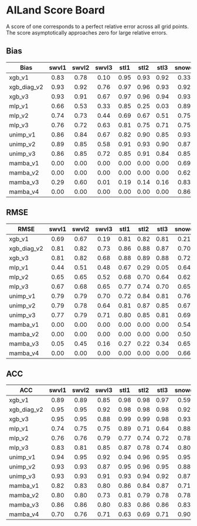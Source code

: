 # AILand Score Board

A score of one corresponds to a perfect relative error across all grid points. The score asymptotically approaches zero for large relative errors.
## Bias

|Bias|swvl1|swvl2|swvl3|stl1|stl2|stl3|snowc|d2m|t2m|skt|sshf|slhf|aco2gpp|dis|e|sro|ssro|
|-|:-:|:-:|:-:|:-:|:-:|:-:|:-:|:-:|:-:|:-:|:-:|:-:|:-:|:-:|:-:|:-:|:-:|
|xgb_v1|0.83|0.78|0.10|0.95|0.93|0.92|0.33|nan|nan|nan|nan|nan|nan|nan|nan|nan|nan|
|xgb_diag_v2|0.93|0.92|0.76|0.97|0.96|0.93|0.92|1.00|1.00|0.99|0.98|0.98|0.95|0.00|0.97|0.75|0.00|
|xgb_v3|0.93|0.91|0.67|0.97|0.96|0.94|0.93|1.00|1.00|0.99|0.98|0.97|0.93|0.00|0.96|0.40|0.00|
|mlp_v1|0.66|0.53|0.33|0.85|0.25|0.03|0.89|0.93|0.96|0.87|0.92|0.89|0.81|0.00|0.79|0.00|0.00|
|mlp_v2|0.74|0.73|0.44|0.69|0.67|0.51|0.75|0.96|0.94|0.89|0.86|0.86|0.86|0.00|0.77|0.00|0.00|
|mlp_v3|0.76|0.72|0.63|0.81|0.75|0.71|0.75|0.96|0.96|0.94|0.91|0.89|0.87|0.00|0.85|0.13|0.00|
|unimp_v1|0.86|0.84|0.67|0.82|0.90|0.85|0.93|0.92|0.93|0.93|0.96|0.96|0.90|0.00|0.95|0.63|0.00|
|unimp_v2|0.89|0.85|0.58|0.91|0.93|0.90|0.87|0.98|0.98|0.97|0.96|0.95|0.92|0.00|0.91|0.38|0.00|
|unimp_v3|0.86|0.85|0.72|0.85|0.91|0.84|0.85|0.96|0.97|0.96|0.96|0.93|0.92|0.00|0.92|0.49|0.00|
|mamba_v1|0.00|0.00|0.00|0.00|0.00|0.00|0.69|0.00|0.88|0.00|0.00|0.00|0.00|0.00|0.00|0.00|0.00|
|mamba_v2|0.00|0.00|0.00|0.00|0.00|0.00|0.62|0.00|0.00|0.00|0.00|0.00|0.00|0.00|0.00|0.00|0.00|
|mamba_v3|0.29|0.60|0.01|0.19|0.14|0.16|0.83|0.00|0.00|0.00|0.00|0.00|0.00|0.00|0.00|0.00|0.00|
|mamba_v4|0.00|0.00|0.00|0.00|0.00|0.00|0.86|0.00|0.00|0.00|0.00|0.00|0.00|0.00|0.00|0.00|0.00|

## RMSE

|RMSE|swvl1|swvl2|swvl3|stl1|stl2|stl3|snowc|d2m|t2m|skt|sshf|slhf|aco2gpp|dis|e|sro|ssro|
|-|:-:|:-:|:-:|:-:|:-:|:-:|:-:|:-:|:-:|:-:|:-:|:-:|:-:|:-:|:-:|:-:|:-:|
|xgb_v1|0.69|0.67|0.19|0.81|0.82|0.81|0.21|nan|nan|nan|nan|nan|nan|nan|nan|nan|nan|
|xgb_diag_v2|0.81|0.82|0.73|0.86|0.88|0.87|0.70|0.96|0.96|0.89|0.71|0.77|0.77|0.00|0.74|0.18|0.00|
|xgb_v3|0.81|0.82|0.68|0.88|0.89|0.88|0.72|0.96|0.96|0.91|0.77|0.80|0.80|0.00|0.77|0.04|0.00|
|mlp_v1|0.44|0.51|0.48|0.67|0.29|0.05|0.64|0.73|0.77|0.73|0.60|0.67|0.63|0.00|0.63|0.00|0.00|
|mlp_v2|0.65|0.65|0.52|0.68|0.70|0.64|0.62|0.90|0.90|0.84|0.71|0.69|0.71|0.00|0.64|0.00|0.00|
|mlp_v3|0.67|0.68|0.65|0.77|0.74|0.70|0.65|0.90|0.92|0.87|0.73|0.73|0.74|0.00|0.68|0.02|0.00|
|unimp_v1|0.79|0.79|0.70|0.72|0.84|0.81|0.76|0.82|0.87|0.84|0.73|0.77|0.76|0.00|0.75|0.20|0.00|
|unimp_v2|0.79|0.78|0.64|0.81|0.87|0.85|0.67|0.92|0.93|0.90|0.76|0.78|0.79|0.00|0.76|0.11|0.00|
|unimp_v3|0.77|0.79|0.71|0.80|0.85|0.81|0.69|0.91|0.93|0.89|0.76|0.77|0.79|0.00|0.75|0.11|0.00|
|mamba_v1|0.00|0.00|0.00|0.00|0.00|0.00|0.54|0.00|0.75|0.73|0.00|0.00|0.00|0.00|0.00|0.00|0.00|
|mamba_v2|0.00|0.00|0.00|0.00|0.00|0.00|0.50|0.00|0.00|0.00|0.00|0.00|0.00|0.00|0.00|0.00|0.00|
|mamba_v3|0.05|0.45|0.16|0.27|0.22|0.34|0.65|0.00|0.00|0.00|0.00|0.00|0.00|0.00|0.00|0.00|0.00|
|mamba_v4|0.00|0.00|0.00|0.00|0.00|0.00|0.66|0.00|0.00|0.00|0.00|0.00|0.00|0.00|0.00|0.00|0.00|

## ACC

|ACC|swvl1|swvl2|swvl3|stl1|stl2|stl3|snowc|d2m|t2m|skt|sshf|slhf|aco2gpp|dis|e|sro|ssro|
|-|:-:|:-:|:-:|:-:|:-:|:-:|:-:|:-:|:-:|:-:|:-:|:-:|:-:|:-:|:-:|:-:|:-:|
|xgb_v1|0.89|0.89|0.85|0.98|0.98|0.97|0.59|nan|nan|nan|nan|nan|nan|nan|nan|nan|nan|
|xgb_diag_v2|0.95|0.95|0.92|0.98|0.98|0.98|0.92|1.00|1.00|0.99|0.93|0.96|0.97|0.45|0.95|0.49|0.30|
|xgb_v3|0.95|0.95|0.88|0.99|0.99|0.98|0.93|1.00|1.00|0.99|0.96|0.97|0.97|0.38|0.96|0.39|0.29|
|mlp_v1|0.74|0.75|0.75|0.89|0.71|0.64|0.88|0.93|0.94|0.91|0.83|0.87|0.85|0.25|0.81|0.48|0.42|
|mlp_v2|0.76|0.76|0.79|0.77|0.74|0.72|0.78|0.99|0.99|0.97|0.89|0.84|0.87|0.29|0.76|0.54|0.36|
|mlp_v3|0.83|0.81|0.85|0.87|0.78|0.74|0.80|0.99|1.00|0.98|0.93|0.90|0.94|0.50|0.82|0.57|0.53|
|unimp_v1|0.94|0.95|0.92|0.94|0.96|0.95|0.95|0.97|0.98|0.97|0.94|0.95|0.96|0.35|0.94|0.62|0.57|
|unimp_v2|0.93|0.93|0.87|0.95|0.96|0.95|0.88|0.99|1.00|0.99|0.95|0.95|0.96|0.25|0.93|0.62|0.33|
|unimp_v3|0.93|0.93|0.91|0.93|0.94|0.92|0.87|0.99|1.00|0.99|0.94|0.92|0.96|0.45|0.91|0.62|0.58|
|mamba_v1|0.82|0.83|0.80|0.86|0.84|0.87|0.71|0.90|0.92|0.91|0.83|0.84|0.86|0.21|0.84|0.59|0.36|
|mamba_v2|0.80|0.80|0.73|0.81|0.79|0.78|0.78|0.81|0.82|0.81|0.77|0.76|0.80|0.25|0.76|0.58|0.45|
|mamba_v3|0.86|0.86|0.80|0.83|0.86|0.86|0.83|0.91|0.93|0.92|0.84|0.86|0.91|0.11|0.87|0.53|0.37|
|mamba_v4|0.70|0.76|0.71|0.63|0.69|0.71|0.90|0.83|0.83|0.83|0.67|0.74|0.73|0.12|0.67|0.55|0.43|

